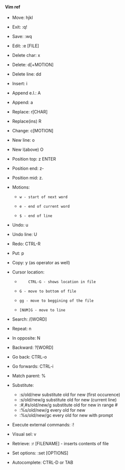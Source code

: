#### Vim ref

* Move: 	hjkl
* Exit: 	:q!
* Save:		:wq
* Edit:		:e [FILE]

* Delete char: 	x
* Delete:	d[+MOTION]
* Delete line:	dd

* Insert:	i
* Append e.l.:	A
* Append:	a
* Replace:	r[CHAR]
* Replace(ins)	R
* Change:	c[MOTION]
* New line:	o
* New l(above)	O

* Position top:	z ENTER
* Position end:	z-
* Position mid: z.
* Motions:
  *		w - start of next word
  *		e - end of current word
  *		$ - end of line

* Undo:		u
* Undo line:	U
* Redo:		CTRL-R

* Put:		p
* Copy:		y (as operator as well)

* Cursor location:
  * 		CTRL-G - shows location in file
  *		G - move to bottom of file
  *		gg - move to beggining of the file
  *		[NUM]G - move to line

* Search:	/[WORD]
* Repeat:	n
* In opposite:	N
* Backward:	?[WORD]
* Go back:	CTRL-o
* Go forwards:	CTRL-i

* Match parent:	%

* Substitute:
  * :s/old/new		substitute old for new (first occurence)
  * :s/old/new/g	substitute old for new (current line)
  * :#,#s/old/new/g	substitute old for new in range #
  * :%s/old/new/g	every old for new
  * :%s/old/new/gc	every old for new with prompt

* Execute external commands: :!

* Visual sel:	v

* Retrieve:	:r [FILENAME] - inserts contents of file

* Set options:	:set [OPTIONS]

* Autocomplete:	CTRL-D or TAB
